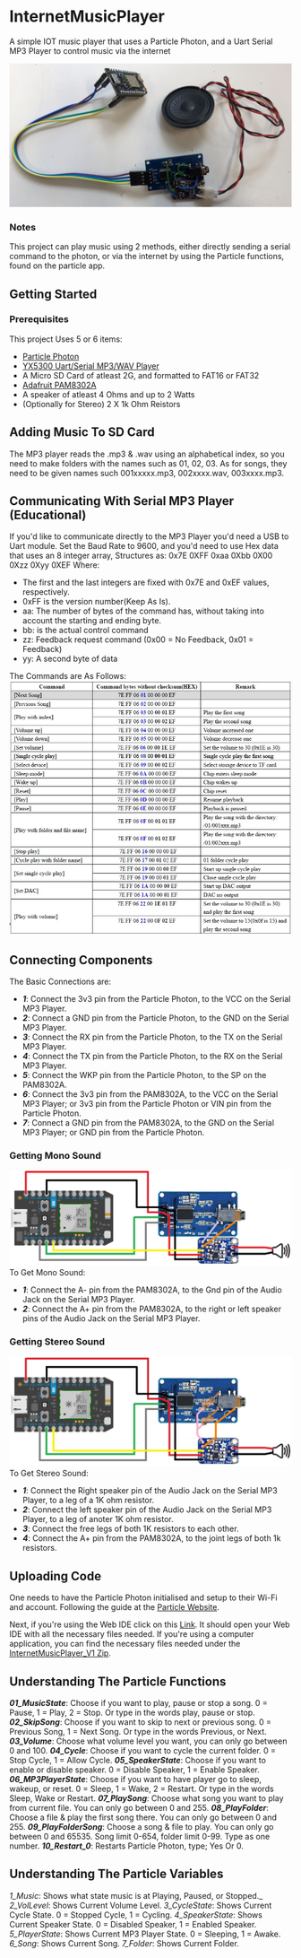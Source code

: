 # InternetMusicPlayer
A simple IOT music player that uses a Particle Photon, and a Uart Serial MP3 Player to control music via the internet

<img src="Images/FullSystem.jpg">

### Notes
This project can play music using 2 methods, either directly sending a serial command to the photon, 
or via the internet by using the Particle functions, found on the particle app.

## Getting Started
### Prerequisites
This project Uses 5 or 6 items:
- [Particle Photon](https://docs.particle.io/photon/)
- [YX5300 Uart/Serial MP3/WAV Player](https://www.dx.com/p/uart-control-serial-mp3-music-player-module-for-arduino-avr-arm-pic-blue-silver-2045959.html#.XxFjpG5FyUl)
- A Micro SD Card of atleast 2G, and formatted to FAT16 or FAT32
- [Adafruit PAM8302A](https://www.adafruit.com/product/2130)
- A speaker of atleast 4 Ohms and up to 2 Watts
- (Optionally for Stereo) 2 X 1k Ohm Reistors

## Adding Music To SD Card
The MP3 player reads the .mp3 & .wav using an alphabetical index, so you need to make folders with the
names such as 01, 02, 03. As for songs, they need to be given names such 001xxxxx.mp3, 002xxxx.wav, 003xxxx.mp3.

## Communicating With Serial MP3 Player (Educational)
If you'd like to communicate directly to the MP3 Player you'd need a USB to Uart module. Set the Baud Rate to 9600, and you'd need to use Hex data that uses an 8 integer array,
Structures as: 0x7E 0XFF 0xaa 0Xbb 0X00 0Xzz 0Xyy 0XEF
Where:
- The first and the last integers are fixed with 0x7E and 0xEF values, respectively.
- 0xFF is the version number(Keep As Is).
- aa: The number of bytes of the command has, without taking into account the starting and ending byte.
- bb: is the actual control command
- zz: Feedback request command (0x00 = No Feedback, 0x01 = Feedback)
- yy: A second byte of data

The Commands are As Follows:
<img src="Images/CommandCodes.jpg">

## Connecting Components
The Basic Connections are:
- **_1_**: Connect the 3v3 pin from the Particle Photon, to the VCC on the Serial MP3 Player.
- **_2_**: Connect a GND pin from the Particle Photon, to the GND on the Serial MP3 Player.
- **_3_**: Connect the RX pin from the Particle Photon, to the TX on the Serial MP3 Player.
- **_4_**: Connect the TX pin from the Particle Photon, to the RX on the Serial MP3 Player.
- **_5_**: Connect the WKP pin from the Particle Photon, to the SP on the PAM8302A.
- **_6_**: Connect the 3v3 pin from the PAM8302A, to the VCC on the Serial MP3 Player; or 3v3 pin from the Particle Photon or VIN pin from the Particle Photon.
- **_7_**: Connect a GND pin from the PAM8302A, to the GND on the Serial MP3 Player; or GND pin from the Particle Photon.

### Getting Mono Sound
<img src="Images/MonoSound.jpg">
To Get Mono Sound:

- **_1_**: Connect the A- pin from the PAM8302A, to the Gnd pin of the Audio Jack on the Serial MP3 Player. 
- **_2_**: Connect the A+ pin from the PAM8302A, to the right or left speaker pins of the Audio Jack on the Serial MP3 Player. 

### Getting Stereo Sound
<img src="Images/StereoSound.jpg">
To Get Stereo Sound:

- **_1_**: Connect the Right speaker pin of the Audio Jack on the Serial MP3 Player, to a leg of a 1K ohm resistor. 
- **_2_**: Connect the left speaker pin of the Audio Jack on the Serial MP3 Player, to a leg of anoter 1K ohm resistor.
- **_3_**: Connect the free legs of both 1K resistors to each other. 
- **_4_**: Connect the A+ pin from the PAM8302A, to the joint legs of both 1k resistors. 

## Uploading Code
One needs to have the Particle Photon initialised and setup to their Wi-Fi and account. Following the guide at the [Particle Website](https://docs.particle.io/quickstart/photon/).

Next, if you're using the Web IDE click on this [Link](https://go.particle.io/shared_apps/5f118e1afb925e0008ff4b5a). It should open your Web IDE with all the necessary files needed.
If you're using a computer application, you can find the necessary files needed under the [InternetMusicPlayer_V1 Zip](https://github.com/saifsabban/InternetMusicPlayer/tree/master/InternetMusicPlayer_V1).

## Understanding The Particle Functions

**_01_MusicState_**: Choose if you want to play, pause or stop a song. 0 = Pause, 1 = Play, 2 = Stop. Or type in the words play, pause or stop.
**_02_SkipSong_**: Choose if you want to skip to next or previous song. 0 = Previous Song, 1 = Next Song. Or type in the words Previous, or Next.
**_03_Volume_**: Choose what volume level you want, you can only go between 0 and 100.
**_04_Cycle_**: Choose if you want to cycle the current folder. 0 = Stop Cycle, 1 = Allow Cycle.
**_05_SpeakerState_**: Choose if you want to enable or disable speaker. 0 = Disable Speaker, 1 = Enable Speaker.
**_06_MP3PlayerState_**: Choose if you want to have player go to sleep, wakeup, or reset. 0 = Sleep, 1 = Wake, 2 = Restart. Or type in the words Sleep, Wake or Restart.
**_07_PlaySong_**: Choose what song you want to play from current file. You can only go between 0 and 255.
**_08_PlayFolder_**: Choose a file & play the first song there. You can only go between 0 and 255.
**_09_PlayFolderSong_**: Choose a song & file to play. You can only go between 0 and 65535. Song limit 0-654, folder limit 0-99. Type as one number.
**_10_Restart_0_**: Restarts Particle Photon, type; Yes Or 0.


## Understanding The Particle Variables

_1_Music_: Shows what state music is at Playing, Paused, or Stopped._
_2_VolLevel_: Shows Current Volume Level.
_3_CycleState_: Shows Current Cycle State. 0 = Stopped Cycle, 1 = Cycling.
_4_SpeakerState_: Shows Current Speaker State. 0 = Disabled Speaker, 1 = Enabled Speaker.
_5_PlayerState_: Shows Current MP3 Player State. 0 = Sleeping, 1 = Awake.
_6_Song_: Shows Current Song.
_7_Folder_: Shows Current Folder.
